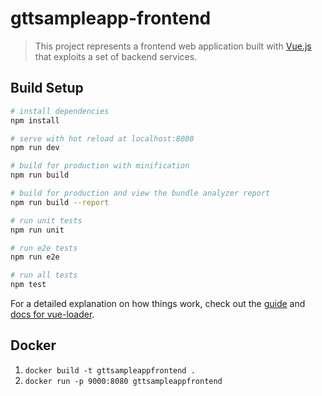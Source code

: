 # gttsampleapp-frontend

> This project represents a frontend web application built with [Vue.js](https://vuejs.org/) that exploits a set of backend services.

## Build Setup

``` bash
# install dependencies
npm install

# serve with hot reload at localhost:8080
npm run dev

# build for production with minification
npm run build

# build for production and view the bundle analyzer report
npm run build --report

# run unit tests
npm run unit

# run e2e tests
npm run e2e

# run all tests
npm test
```

For a detailed explanation on how things work, check out the [guide](http://vuejs-templates.github.io/webpack/) and [docs for vue-loader](http://vuejs.github.io/vue-loader).


## Docker
1. `docker build -t gttsampleappfrontend .`
1. `docker run -p 9000:8080 gttsampleappfrontend`
